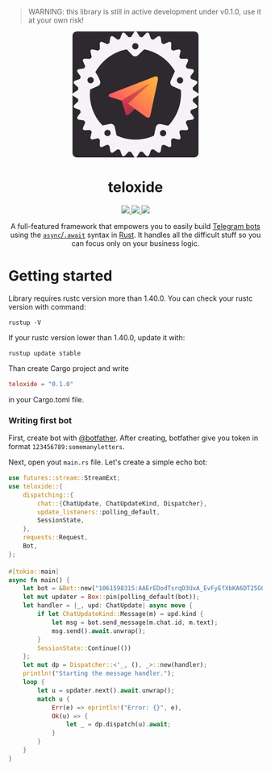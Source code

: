 > WARNING: this library is still in active development under v0.1.0, use it at your own risk!

<div align="center">
  <img src="ICON.png" width="250"/>
  <h1>teloxide</h1>
  
  <a href="https://docs.rs/teloxide/">
    <img src="https://img.shields.io/badge/docs.rs-v0.1.0-blue.svg">
  </a>
  <a href="https://github.com/teloxide/teloxide/actions">
    <img src="https://github.com/teloxide/teloxide/workflows/Continuous%20integration/badge.svg">
  </a>
  <a href="https://crates.io/crates/teloxide">
    <img src="https://img.shields.io/badge/crates.io-v0.1.0-orange.svg">
  </a>
  
  A full-featured framework that empowers you to easily build [Telegram bots](https://telegram.org/blog/bot-revolution) using the [`async`/`.await`](https://rust-lang.github.io/async-book/01_getting_started/01_chapter.html) syntax in [Rust](https://www.rust-lang.org/). It handles all the difficult stuff so you can focus only on your business logic.
</div>

# Getting started

Library requires rustc version more than 1.40.0. You can check your rustc version with command:
```shell script
rustup -V
```
If your rustc version lower than 1.40.0, update it with:
```shell script
rustup update stable
```
Than create Cargo project and write
```toml
teloxide = "0.1.0"
```
in your Cargo.toml file.

### Writing first bot
First, create bot with [@botfather](https://t.me/botfather). After creating, botfather give you
token in format `123456789:somemanyletters`.

Next, open yout `main.rs` file. Let's create a simple echo bot:
```rust
use futures::stream::StreamExt;
use teloxide::{
    dispatching::{
        chat::{ChatUpdate, ChatUpdateKind, Dispatcher},
        update_listeners::polling_default,
        SessionState,
    },
    requests::Request,
    Bot,
};

#[tokio::main]
async fn main() {
    let bot = &Bot::new("1061598315:AAErEDodTsrqD3UxA_EvFyEfXbKA6DT25G0");
    let mut updater = Box::pin(polling_default(bot));
    let handler = |_, upd: ChatUpdate| async move {
        if let ChatUpdateKind::Message(m) = upd.kind {
            let msg = bot.send_message(m.chat.id, m.text);
            msg.send().await.unwrap();
        }
        SessionState::Continue(())
    };
    let mut dp = Dispatcher::<'_, (), _>::new(handler);
    println!("Starting the message handler.");
    loop {
        let u = updater.next().await.unwrap();
        match u {
            Err(e) => eprintln!("Error: {}", e),
            Ok(u) => {
                let _ = dp.dispatch(u).await;
            }
        }
    }
}
```
